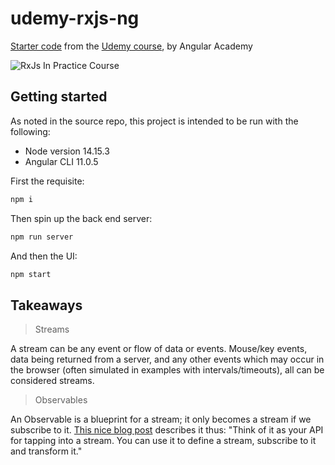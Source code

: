 # udemy-rxjs-ng

[Starter code](https://github.com/angular-university/rxjs-course) from the [Udemy course](https://www.udemy.com/course/rxjs-course/), by Angular Academy

![RxJs In Practice Course](https://s3-us-west-1.amazonaws.com/angular-university/course-images/rxjs-in-practice-course.png)

## Getting started

As noted in the source repo, this project is intended to be run with the following:

-   Node version 14.15.3
-   Angular CLI 11.0.5

First the requisite:

```bash
npm i
```

Then spin up the back end server:

```bash
npm run server
```

And then the UI:

```bash
npm start
```

## Takeaways

> Streams

A stream can be any event or flow of data or events. Mouse/key events, data being returned from a server, and any other events which may occur in the browser (often simulated in examples with intervals/timeouts), all can be considered streams.

> Observables

An Observable is a blueprint for a stream; it only becomes a stream if we subscribe to it. [This nice blog post](https://blog.angular-university.io/functional-reactive-programming-for-angular-2-developers-rxjs-and-observables/) describes it thus: "Think of it as your API for tapping into a stream. You can use it to define a stream, subscribe to it and transform it."
